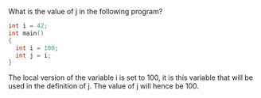 What is the value of j in the following program?
```cpp
int i = 42;
int main()
{
  int i = 100;
  int j = i;
}
```
The local version of the variable i is set to 100, it is this variable that will be used in the definition of j. The value of j will hence be 100.

